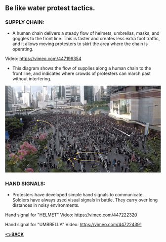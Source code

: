 ## Be like water protest tactics.
### SUPPLY CHAIN:
- A human chain delivers a steady flow of helmets, umbrellas, masks, and goggles to the front line. This is faster and creates less extra foot traffic, and it allows moving protesters to skirt the area where the chain is operating.

Video: https://vimeo.com/447199354

- This diagram shows the flow of supplies along a human chain to the front line, and indicates where crowds of protesters can march past without interfering.

![supply chain](supplychain.png)

### HAND SIGNALS:
- Protesters have developed simple hand signals to communicate. Soldiers have always used visual signals in battle. They carry over long distances in noisy environments.

Hand signal for "HELMET" Video: https://vimeo.com/447222320

Hand signal for "UMBRELLA" Video: https://vimeo.com/447224391



__[:point_left: BACK](README.md)__
